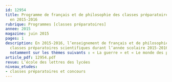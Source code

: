 ```yaml
---
id: 12954
title: Programme de français et de philosophie des classes préparatoires scientifiques
  en 2015-2016
rubrique: Programmes [classes préparatoires]
annee: 2015
magazine: juin 2015
pages: 1
description: En 2015-2016, l’enseignement de français et de philosophie dans les
  classes préparatoires scientifiques durant l’année scolaire 2015-2016 s’appuiera
  notamment sur les thèmes suivants : « La guerre » et « Le monde des passions »...
article_pdf: 12954.pdf
revue: L’école des lettres des lycées
niveau_etudes:
- classes préparatoires et concours
---
```

